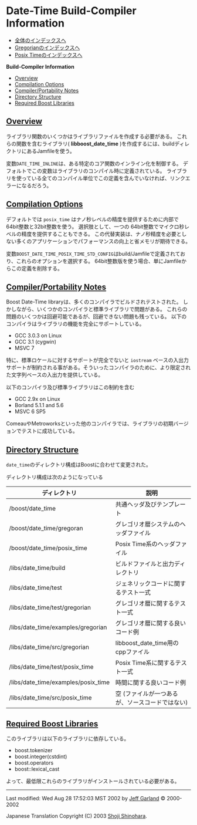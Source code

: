 # Date-Time Build-Compiler Information

- [全体のインデックスへ](../date_time.md)
- [Gregorianのインデックスへ](gregorian.md)
- [Posix Timeのインデックスへ](posix_time.md)

**Build-Compiler Information**

- [Overview](#overview)
- [Compilation Options](#compilation-options)
- [Compiler/Portability Notes](#compiler-portability-notes)
- [Directory Structure](#directory-structure)
- [Required Boost Libraries](#required-boost-libraries)


## <a name="overview" href="#overview">Overview</a>
ライブラリ関数のいくつかはライブラリファイルを作成する必要がある。 これらの関数を含むライブラリ( **libboost_date_time** )を作成するには、buildディレクトリにあるJamfileを使う。

変数`DATE_TIME_INLINE`は、ある特定のコア関数のインライン化を制御する。 デフォルトでこの変数はライブラリのコンパイル時に定義されている。 ライブラリを使っている全てのコンパイル単位でこの定義を含んでいなければ、リンクエラーになるだろう。


## <a name="compilation-options" href="#compilation-options">Compilation Options</a>
デフォルトでは `posix_time` はナノ秒レベルの精度を提供するために内部で 64bit整数と32bit整数を使う。 選択肢として、一つの 64bit整数でマイクロ秒レベルの精度を提供することもできる。 この代替実装は、ナノ秒精度を必要としない多くのアプリケーションでパフォーマンスの向上と省メモリが期待できる。

変数`BOOST_DATE_TIME_POSIX_TIME_STD_CONFIG`はbuild/Jamfileで定義されており、これらのオプションを選択する。 64bit整数版を使う場合、単にJamfileからこの定義を削除する。


## <a name="compiler-portability-notes" href="#compiler-portability-notes">Compiler/Portability Notes</a>
Boost Date-Time libraryは、多くのコンパイラでビルドされテストされた。 しかしながら、いくつかのコンパイラと標準ライブラリで問題がある。 これらの問題のいくつかは回避可能であるが、回避できない問題も残っている。 以下のコンパイラはライブラリの機能を完全にサポートしている。

- GCC 3.0.3 on Linux
- GCC 3.1 (cygwin)
- MSVC 7

特に、標準ロケールに対するサポートが完全でないと `iostream` ベースの入出力サポートが制約される事がある。そういったコンパイラのために、より限定された文字列ベースの入出力を提供している。

以下のコンパイラ及び標準ライブラリはこの制約を含む

- GCC 2.9x on Linux
- Borland 5.1.1 and 5.6
- MSVC 6 SP5

ComeauやMetroworksといった他のコンパイラでは、ライブラリの初期バージョンでテストに成功している。


## <a name="directory-structure" href="#directory-structure">Directory Structure</a>
`date_time`のディレクトリ構成はBoostに合わせて変更された。

ディレクトリ構成は次のようになっている

| ディレクトリ | 説明 |
|-------------------------------------|------|
| /boost/date_time                    | 共通ヘッダ及びテンプレート |
| /boost/date_time/gregoran           | グレゴリオ暦システムのヘッダファイル |
| /boost/date_time/posix_time         | Posix Time系のヘッダファイル |
| /libs/date_time/build               | ビルドファイルと出力ディレクトリ |
| /libs/date_time/test                | ジェネリックコードに関するテスト一式 |
| /libs/date_time/test/gregorian      | グレゴリオ暦に関するテスト一式 |
| /libs/date_time/examples/gregorian  | グレゴリオ暦に関する良いコード例 |
| /libs/date_time/src/gregorian       | libboost_date_time用のcppファイル |
| /libs/date_time/test/posix_time     | Posix Time系に関するテスト一式 |
| /libs/date_time/examples/posix_time | 時間に関する良いコード例 |
| /libs/date_time/src/posix_time      | 空 (ファイルが一つあるが、ソースコードではない) |


## <a name="required-boost-libraries" href="#required-boost-libraries">Required Boost Libraries</a>
このライブラリは以下のライブラリに依存している。

- boost.tokenizer
- boost.integer(cstdint)
- boost.operators
- boost::lexical_cast

よって、最低限これらのライブラリがインストールされている必要がある。


***
Last modified: Wed Aug 28 17:52:03 MST 2002 by [Jeff Garland](mailto:jeff@crystalclearsoftware.com) © 2000-2002 

Japanese Translation Copyright (C) 2003 [Shoji Shinohara](mailto:sshino@cppll.jp).



